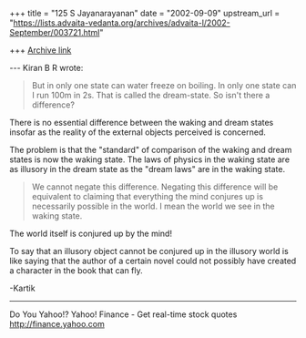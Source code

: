 +++
title = "125 S Jayanarayanan"
date = "2002-09-09"
upstream_url = "https://lists.advaita-vedanta.org/archives/advaita-l/2002-September/003721.html"

+++
[Archive link](https://lists.advaita-vedanta.org/archives/advaita-l/2002-September/003721.html)

--- Kiran B R <kiranbr at ROCKETMAIL.COM> wrote:
> But in only one state can water freeze on boiling.
> In
> only one state can I run 100m in 2s. That is called
> the dream-state. So isn't there a difference?

There is no essential difference between the waking
and dream states insofar as the reality of the
external objects perceived is concerned.

The problem is that the "standard" of comparison of
the waking and dream states is now the waking state.
The laws of physics in the waking state are as
illusory in the dream state as the "dream laws" are in
the waking state.

> We
> cannot negate this difference. Negating this
> difference will be equivalent to claiming that
> everything the mind conjures up is necessarily
> possible in the world. I mean the world we see in
> the
> waking state.
>

The world itself is conjured up by the mind!

To say that an illusory object cannot be conjured up
in the illusory world is like saying that the author
of a certain novel could not possibly have created a
character in the book that can fly.

-Kartik

__________________________________________________
Do You Yahoo!?
Yahoo! Finance - Get real-time stock quotes
http://finance.yahoo.com

